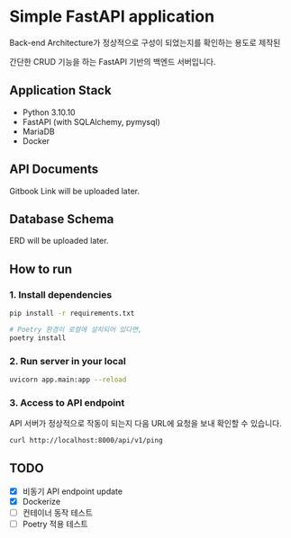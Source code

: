 # Simple FastAPI application
Back-end Architecture가 정상적으로 구성이 되었는지를 확인하는 용도로 제작된

간단한 CRUD 기능을 하는 FastAPI 기반의 백엔드 서버입니다.

## Application Stack
- Python 3.10.10
- FastAPI (with SQLAlchemy, pymysql)
- MariaDB
- Docker

## API Documents
Gitbook Link will be uploaded later.

## Database Schema
ERD will be uploaded later.

## How to run
### 1. Install dependencies
```bash
pip install -r requirements.txt
```

```bash
# Poetry 환경이 로컬에 설치되어 있다면,
poetry install
```

### 2. Run server in your local
```bash
uvicorn app.main:app --reload
```

### 3. Access to API endpoint
API 서버가 정상적으로 작동이 되는지 다음 URL에 요청을 보내 확인할 수 있습니다.
```bash
curl http://localhost:8000/api/v1/ping
```

## TODO

- [X] 비동기 API endpoint update
- [X] Dockerize
- [ ] 컨테이너 동작 테스트
- [ ] Poetry 적용 테스트
